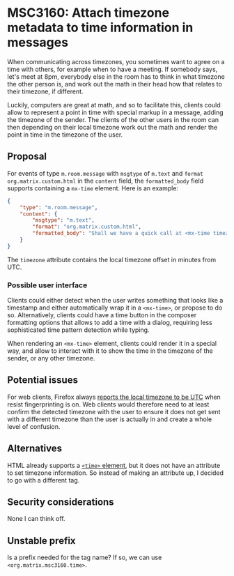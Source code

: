 # MSC3160: Attach timezone metadata to time information in messages

When communicating across timezones, you sometimes want to agree on a time with others, for example when to have a meeting. If somebody says, let's meet at 8pm, everybody else in the room has to think in what timezone the other person is, and work out the math in their head how that relates to their timezone, if different.

Luckily, computers are great at math, and so to facilitate this, clients could allow to represent a point in time with special markup in a message, adding the timezone of the sender. The clients of the other users in the room can then depending on their local timezone work out the math and render the point in time in the timezone of the user.

## Proposal

For events of type `m.room.message` with `msgtype` of `m.text` and `format` `org.matrix.custom.html` in the `content` field, the `formatted_body` field supports containing a `mx-time` element. Here is an example:

```json
{
    "type": "m.room.message",
    "content": {
        "msgtype": "m.text",
        "format": "org.matrix.custom.html",
        "formatted_body": "Shall we have a quick call at <mx-time timezone=\"-120\">9am</mx-time> tomorrow?"
    }
}
```

The `timezone` attribute contains the local timezone offset in minutes from UTC.

### Possible user interface

Clients could either detect when the user writes something that looks like a timestamp and either automatically wrap it in a `<mx-time>`, or propose to do so. Alternatively, clients could have a time button in the composer formatting options that allows to add a time with a dialog, requiring less sophisticated time pattern detection while typing.

When rendering an `<mx-time>` element, clients could render it in a special way, and allow to interact with it to show the time in the timezone of the sender, or any other timezone.

## Potential issues

For web clients, Firefox always [reports the local timezone to be UTC](https://bugzilla.mozilla.org/show_bug.cgi?id=1330890) when resist fingerprinting is on. Web clients would therefore need to at least confirm the detected timezone with the user to ensure it does not get sent with a different timezone than the user is actually in and create a whole level of confusion.

## Alternatives

HTML already supports a [`<time>` element](https://developer.mozilla.org/en-US/docs/Web/HTML/Element/time), but it does not have an attribute to set timezone information. So instead of making an attribute up, I decided to go with a different tag.

## Security considerations

None I can think off.

## Unstable prefix

Is a prefix needed for the tag name? If so, we can use `<org.matrix.msc3160.time>`.
